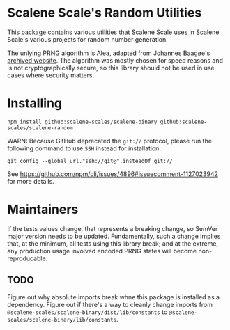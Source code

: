 # Scalene Scale's Random Utilities

This package contains various utilities that Scalene Scale uses in Scalene Scale's various projects for random number generation.

The unlying PRNG algorithm is Alea, adapted from Johannes Baagøe's [archived website](https://web.archive.org/web/20120125044127/http://baagoe.org/en/wiki/Better_random_numbers_for_javascript). The algorithm was mostly chosen for speed reasons and is not cryptographically secure, so this library should not be used in use cases where security matters.

# Installing

```
npm install github:scalene-scales/scalene-binary github:scalene-scales/scalene-random
```

WARN: Because GitHub deprecated the `git://` protocol, please run the following command to use `SSH` instead for installation:

```
git config --global url."ssh://git@".insteadOf git://
```

See https://github.com/npm/cli/issues/4896#issuecomment-1127023942 for more details.

# Maintainers

If the tests values change, that represents a breaking change, so SemVer major version needs to be updated.
Fundamentally, such a change implies that, at the minimum, all tests using this library break;
and at the extreme, any production usage involved encoded PRNG states will become non-reproducable.

## TODO

Figure out why absolute imports break whne this package is installed as a dependency.
Figure out if there's a way to cleanly change imports from `@scalene-scales/scalene-binary/dist/lib/constants` to `@scalene-scales/scalene-binary/lib/constants`.

